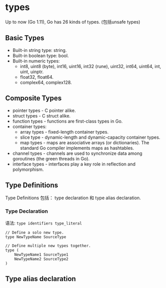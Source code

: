 # types

Up to now (Go 1.11), Go has 26 kinds of types. (包括unsafe types)

## Basic Types

- Built-in string type: string.
- Built-in boolean type: bool.
- Built-in numeric types:
    - int8, uint8 (byte), int16, uint16, int32 (rune), uint32, int64, uint64, int, uint, uinptr.
    - float32, float64.
    - complex64, complex128.

## Composite Types

- pointer types - C pointer alike.
- struct types - C struct alike.
- function types - functions are first-class types in Go.
- container types:
    - array types - fixed-length container types.
    - slice type - dynamic-length and dynamic-capacity container types.
    - map types - maps are associative arrays (or dictionaries). The standard Go compiler implements maps as hashtables.
- channel types - channels are used to synchronize data among goroutines (the green threads in Go).
- interface types - interfaces play a key role in reflection and polymorphism.

## Type Definitions

Type Definitions 包括： type declaration 和 type alias declaration.

### Type Declaration

语法: `type identifiers type_literal`

```
// Define a solo new type.
type NewTypeName SourceType

// Define multiple new types together.
type (
	NewTypeName1 SourceType1
	NewTypeName2 SourceType2
)
```

## Type alias declaration

